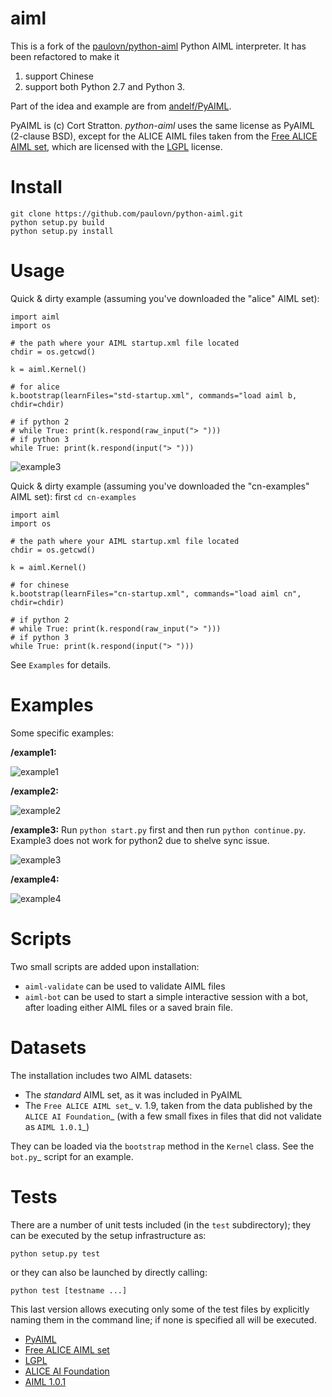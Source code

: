 # aiml
This is a fork of the [paulovn/python-aiml](https://github.com/paulovn/python-aiml) Python AIML interpreter. It has been
refactored to make it 

1. support Chinese
2. support both Python 2.7 and Python 3.

Part of the idea and example are from [andelf/PyAIML](https://github.com/andelf/PyAIML/tree/9b46392935d223358f922c365a9ecb7ecbadc7ea). 

PyAIML is (c) Cort Stratton. *python-aiml* uses the same license as PyAIML 
(2-clause BSD), except for the ALICE AIML files taken from the [Free ALICE AIML set](https://code.google.com/archive/p/aiml-en-us-foundation-alice/), which are licensed with the [LGPL](http://www.gnu.org/licenses/lgpl.html) license.


Install
=======
```
git clone https://github.com/paulovn/python-aiml.git
python setup.py build
python setup.py install
```

Usage
=======
Quick & dirty example (assuming you've downloaded the "alice" AIML set):
```
import aiml
import os

# the path where your AIML startup.xml file located
chdir = os.getcwd()

k = aiml.Kernel()

# for alice
k.bootstrap(learnFiles="std-startup.xml", commands="load aiml b, chdir=chdir)

# if python 2
# while True: print(k.respond(raw_input("> ")))
# if python 3
while True: print(k.respond(input("> ")))
```

![example3](pictures/alice.png)


Quick & dirty example (assuming you've downloaded the "cn-examples" AIML set):
first ``cd cn-examples``
```
import aiml
import os

# the path where your AIML startup.xml file located
chdir = os.getcwd()

k = aiml.Kernel()

# for chinese
k.bootstrap(learnFiles="cn-startup.xml", commands="load aiml cn", chdir=chdir)

# if python 2
# while True: print(k.respond(raw_input("> ")))
# if python 3
while True: print(k.respond(input("> ")))

```

See ``Examples`` for details.

# Examples
Some specific examples:

**/example1:** 

![example1](pictures/example1.png)

**/example2:** 

![example2](pictures/example2.png)

**/example3:** 
Run ``python start.py`` first and then run ``python continue.py``. 
Example3 does not work for python2 due to shelve sync issue.

![example3](pictures/example3.png)

**/example4:** 

![example4](pictures/example4.png)


Scripts
=======

Two small scripts are added upon installation:

* ``aiml-validate`` can be used to validate AIML files
* ``aiml-bot`` can be used to start a simple interactive session with a bot,
  after loading either AIML files or a saved brain file.


Datasets
========

The installation includes two AIML datasets:

* The *standard* AIML set, as it was included in PyAIML
* The `Free ALICE AIML set`_ v. 1.9, taken from the data published by the
  `ALICE AI Foundation`_ (with a few small fixes in files that did not 
  validate as `AIML 1.0.1`_)

They can be loaded via the ``bootstrap`` method in the ``Kernel`` class. See 
the `bot.py`_ script for an example.

Tests
=====

There are a number of unit tests included (in the ``test`` subdirectory); they 
can be executed by the setup infrastructure as:

```
python setup.py test
```

or they can also be launched by directly calling:

```
python test [testname ...]
```

This last version allows executing only some of the test files by explicitly naming them in the command line; if none is specified all will be executed.

- [PyAIML](https://github.com/cdwfs/pyaiml)
- [Free ALICE AIML set](https://code.google.com/archive/p/aiml-en-us-foundation-alice/)
- [LGPL](http://www.gnu.org/licenses/lgpl.html)
- [ALICE AI Foundation](http://alice.pandorabots.com/)
- [AIML 1.0.1](http://www.alicebot.org/TR/2011/)









